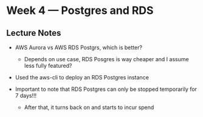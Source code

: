 # Week 4 — Postgres and RDS

## Lecture Notes
- AWS Aurora vs AWS RDS Postgrs, which is better?
    - Depends on use case, RDS Posgres is way cheaper and I assume less fully featured?

- Used the aws-cli to deploy an RDS Postgres instance
- Important to note that RDS Postgres can only be stopped temporarily for 7 days!!!
    - After that, it turns back on and starts to incur spend